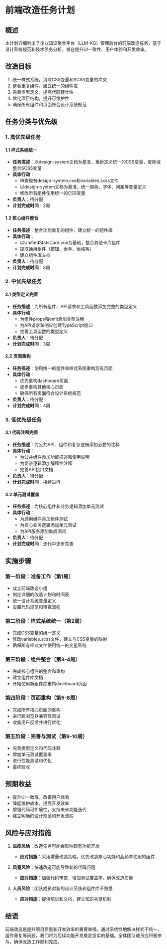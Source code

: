 # 前端改造任务计划

## 概述

本计划详细列出了企业知识聚合平台（LLM-KG）管理后台的前端改造任务，基于设计系统规范和技术债务分析，旨在提升UI一致性、用户体验和开发效率。

## 改造目标

1. 统一样式系统，消除CSS变量和SCSS变量的冲突
2. 整合重复组件，建立统一的组件库
3. 完善类型定义，提高代码健壮性
4. 优化项目结构，提升可维护性
5. 确保所有组件和页面符合设计系统规范

## 任务分类与优先级

### 1. 高优先级任务

#### 1.1 样式系统统一
- **任务描述**：以design-system文档为基准，重新定义统一的CSS变量，废除或整合SCSS变量
- **具体行动**：
  - 审查现有design-system.css和variables.scss文件
  - 以design-system文档为基准，统一颜色、字体、间距等变量定义
  - 修改所有组件使用统一的CSS变量
- **负责人**：待分配
- **计划完成时间**：2周

#### 1.2 核心组件整合
- **任务描述**：整合功能重复的组件，建立统一的组件库
- **具体行动**：
  - 以UnifiedStatsCard.vue为基础，整合其他卡片组件
  - 提取通用组件（按钮、表单、表格等）
  - 建立组件库文档
- **负责人**：待分配
- **计划完成时间**：3周

### 2. 中优先级任务

#### 2.1 类型定义完善
- **任务描述**：为所有组件、API请求和工具函数添加完整的类型定义
- **具体行动**：
  - 为组件props和emit添加类型注解
  - 为API请求和响应创建TypeScript接口
  - 完善工具函数的类型定义
- **负责人**：待分配
- **计划完成时间**：3周

#### 2.2 页面重构
- **任务描述**：使用统一的组件和样式系统重构现有页面
- **具体行动**：
  - 优先重构dashboard页面
  - 逐步重构其他核心页面
  - 确保所有页面符合设计系统规范
- **负责人**：待分配
- **计划完成时间**：4周

### 3. 低优先级任务

#### 3.1 代码注释完善
- **任务描述**：为公共API、组件和复杂逻辑添加必要的注释
- **具体行动**：
  - 为公共组件添加功能描述和使用说明
  - 为复杂逻辑添加解释性注释
  - 完善API接口文档
- **负责人**：待分配
- **计划完成时间**：持续进行

#### 3.2 单元测试覆盖
- **任务描述**：为核心组件和业务逻辑添加单元测试
- **具体行动**：
  - 为通用组件添加组件测试
  - 为核心业务逻辑添加单元测试
  - 为API服务添加集成测试
- **负责人**：待分配
- **计划完成时间**：迭代中逐步完善

## 实施步骤

### 第一阶段：准备工作（第1周）
- 成立前端改造小组
- 制定详细的改造计划和时间表
- 统一设计系统变量定义
- 设置代码规范和审查流程

### 第二阶段：样式系统统一（第2周）
- 完成CSS变量的统一定义
- 修改variables.scss文件，建立与CSS变量的映射
- 确保所有样式文件使用统一的变量系统

### 第三阶段：组件整合（第3-4周）
- 完成核心组件的整合和重构
- 建立组件库文档
- 开始使用新组件库重构dashboard页面

### 第四阶段：页面重构（第5-8周）
- 完成所有核心页面的重构
- 进行跨浏览器兼容性测试
- 收集用户反馈并进行优化

### 第五阶段：完善与测试（第9-10周）
- 完善类型定义和代码注释
- 增加单元测试覆盖率
- 进行性能测试和优化
- 最终验收

## 预期收益

- 提升UI一致性，改善用户体验
- 降低维护成本，提高开发效率
- 增强代码可扩展性，支持未来功能迭代
- 建立明确的设计规范和开发流程

## 风险与应对措施

1. **进度风险**：改造任务可能会影响现有功能开发
   - **应对措施**：采用增量改造策略，优先改造核心功能和高频率使用的组件

2. **质量风险**：快速改造可能导致新的代码问题
   - **应对措施**：加强代码审查，增加测试覆盖率，确保改造质量

3. **人员风险**：团队成员对新的设计系统和组件库不熟悉
   - **应对措施**：提供培训和文档，建立知识共享机制

## 结语

前端改造是提升项目质量和开发效率的重要举措。通过系统性地解决样式不统一、组件重复等问题，我们将为后续功能开发奠定坚实的基础。全体团队成员应积极参与，确保改造工作顺利完成。